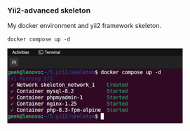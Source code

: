 ### Yii2-advanced skeleton

My docker environment and yii2 framework skeleton.

```shell
docker compose up -d
```

![docker](https://raw.githubusercontent.com/unixlinuxgeek/logos/main/temp/docker_up.png)